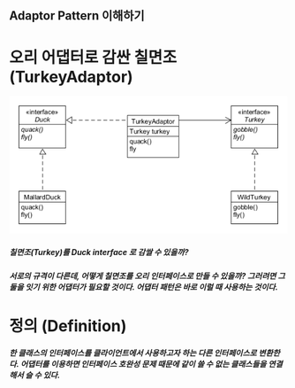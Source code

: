 ## Adaptor Pattern 이해하기

# 오리 어댑터로 감싼 칠면조 (TurkeyAdaptor)
![inline-block](./TurkeyAdaptor/turkeyAdaptor.png)
##### 칠면조(Turkey)를 Duck interface 로 감쌀 수 있을까?
##### 서로의 규격이 다른데, 어떻게 칠면조를 오리 인터페이스로 만들 수 있을까? 그러려면 그 둘을 잇기 위한 어댑터가 필요할 것이다. 어댑터 패턴은 바로 이럴 때 사용하는 것이다.

# 정의 (Definition)
##### 한 클래스의 인터페이스를 클라이언트에서 사용하고자 하는 다른 인터페이스로 변환한다. 어댑터를 이용하면 인터페이스 호완성 문제 때문에 같이 쓸 수 없는 클래스들을 연결해서 슬 수 있다.